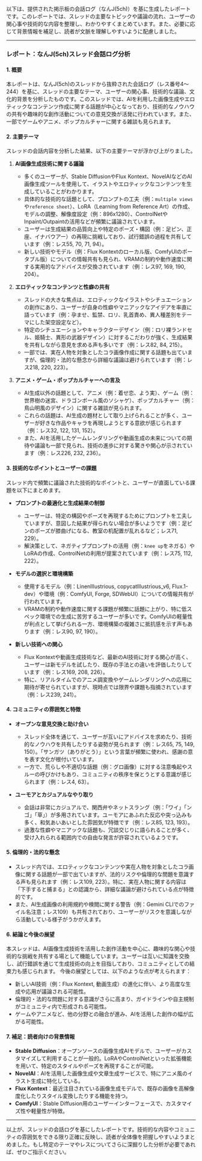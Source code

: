 以下は、提供された掲示板の会話ログ（なんJ(5ch)）を基に生成したレポートです。このレポートでは、スレッドの主要なトピックや議論の流れ、ユーザーの関心事や技術的な内容を整理し、わかりやすくまとめています。また、必要に応じて背景情報を補足し、読者が文脈を理解しやすいように配慮しました。

---

### レポート：なんJ(5ch)スレッド会話ログ分析

#### 1. 概要
本レポートは、なんJ(5ch)のスレッドから抜粋された会話ログ（レス番号4～244）を基に、スレッドの主要なテーマ、ユーザーの関心事、技術的な議論、文化的背景を分析したものです。このスレッドでは、AIを利用した画像生成やエロティックなコンテンツ作成に関する話題が中心となっており、技術的なノウハウの共有や趣味的な創作活動についての意見交換が活発に行われています。また、一部でゲームやアニメ、ポップカルチャーに関する雑談も見られます。

#### 2. 主要テーマ
スレッドの会話内容を分析した結果、以下の主要テーマが浮かび上がりました。

1. **AI画像生成技術に関する議論**
   - 多くのユーザーが、Stable DiffusionやFlux Kontext、NovelAIなどのAI画像生成ツールを使用して、イラストやエロティックなコンテンツを生成していることがわかります。
   - 具体的な技術的な話題として、プロンプトの工夫（例：`multiple views`や`reference sheet`）、LoRA（Learning from Reference Art）の作成、モデルの調整、解像度設定（例：896x1280）、ControlNetやInpaint/Outpaintの活用などが頻繁に議論されています。
   - ユーザーは生成結果の品質向上や特定のポーズ・構図（例：足ピン、正座、イナバウアー）の再現に挑戦しており、試行錯誤の過程を共有しています（例：レス55, 70, 71, 94）。
   - 新しい技術やモデル（例：Flux Kontextのローカル版、ComfyUIのポータブル版）についての情報共有も見られ、VRAMの制約や動作速度に関する実用的なアドバイスが交換されています（例：レス97, 169, 190, 204）。

2. **エロティックなコンテンツと性癖の共有**
   - スレッドの大きな焦点は、エロティックなイラストやシチュエーションの創作にあり、ユーザーが自身の性癖やマニアックなアイデアを率直に語っています（例：孕ませ、監禁、ロリ、乳首責め、異人種差別をテーマにした架空設定など）。
   - 特定のシチュエーションやキャラクターデザイン（例：ロリ裸ランドセル、姫騎士、異形の武器デザイン）に対するこだわりが強く、生成結果を共有しながら意見を求める声も多いです（例：レス82, 84, 215）。
   - 一部では、実在人物を対象としたコラ画像作成に関する話題も出ていますが、倫理的・法的な懸念から詳細な議論は避けられています（例：レス218, 220, 223）。

3. **アニメ・ゲーム・ポップカルチャーへの言及**
   - AI生成以外の話題として、アニメ（例：着せ恋、よう実）、ゲーム（例：世界樹の迷宮、ドラゴンボール風のソシャゲ）、ポップカルチャー（例：鳥山明風のデザイン）に関する雑談が見られます。
   - これらの話題は、AI生成の題材として取り上げられることが多く、ユーザーが好きな作品やキャラを再現しようとする意欲が感じられます（例：レス32, 122, 131, 152）。
   - また、AIを活用したゲームレンダリングや動画生成の未来についての期待や議論も一部で見られ、技術の進歩に対する驚きや関心が示されています（例：レス226, 232, 236）。

#### 3. 技術的なポイントとユーザーの課題
スレッド内で頻繁に議論された技術的なポイントと、ユーザーが直面している課題を以下にまとめます。

- **プロンプトの最適化と生成結果の制御**
  - ユーザーは、特定の構図やポーズを再現するためにプロンプトを工夫していますが、意図した結果が得られない場合が多いようです（例：足ピンのポーズが膝曲げになる、教室の机配置が乱れるなど；レス71, 229）。
  - 解決策として、ネガティブプロンプトの活用（例：`knee up`をネガる）やLoRAの作成、ControlNetの利用が提案されています（例：レス75, 112, 222）。

- **モデルの選択と環境構築**
  - 使用するモデル（例：LinenIllustrious, copycatIllustrious_v6, Flux.1-dev）や環境（例：ComfyUI, Forge, SDWebUI）についての情報共有が行われています。
  - VRAMの制約や動作速度に関する課題が頻繁に話題に上がり、特に低スペック環境での生成に苦労するユーザーが多いです。ComfyUIの軽量性が利点として挙げられる一方、環境構築の複雑さに抵抗感を示す声もあります（例：レス90, 97, 190）。

- **新しい技術への関心**
  - Flux Kontextや動画生成技術など、最新のAI技術に対する関心が高く、ユーザーは新モデルを試したり、既存の手法との違いを評価したりしています（例：レス169, 208, 226）。
  - 特に、リアルタイムでのアニメ調変換やゲームレンダリングへの応用に期待が寄せられていますが、現時点では限界や課題も指摘されています（例：レス239, 241）。

#### 4. コミュニティの雰囲気と特徴
- **オープンな意見交換と助け合い**
  - スレッド全体を通じて、ユーザーが互いにアドバイスを求めたり、技術的なノウハウを共有したりする姿勢が見られます（例：レス65, 75, 149, 150）。「サンガツ（ありがとう）」という言葉が頻繁に使われ、感謝の意を表す文化が根付いています。
  - 一方で、荒らしや不適切な話題（例：グロ画像）に対する注意喚起やスルーの呼びかけもあり、コミュニティの秩序を保とうとする意識が感じられます（例：レス4, 63）。

- **ユーモアとカジュアルなやり取り**
  - 会話は非常にカジュアルで、関西弁やネットスラング（例：「ワイ」「ンゴ」「草」）が多用されています。ユーモアにあふれた反応や突っ込みも多く、和気あいあいとした雰囲気が特徴です（例：レス85, 123, 193）。
  - 過激な性癖やマニアックな話題も、冗談交じりに語られることが多く、受け入れられる範囲内での自由な発言が許容されているようです。

#### 5. 倫理的・法的な懸念
- スレッド内では、エロティックなコンテンツや実在人物を対象としたコラ画像に関する話題が一部で出ていますが、法的リスクや倫理的な問題を意識する声も見られます（例：レス109, 223）。特に、実在人物に関する内容は「下手すると捕まる」との認識から、詳細な議論が避けられている点が特徴的です。
- また、AI生成画像の利用規約や検閲に関する警告（例：Gemini CLIでのファイル名注意；レス109）も共有されており、ユーザーがリスクを意識しながら活動している様子がうかがえます。

#### 6. 結論と今後の展望
本スレッドは、AI画像生成技術を活用した創作活動を中心に、趣味的な関心や技術的な挑戦を共有する場として機能しています。ユーザーは互いに知識を交換し、試行錯誤を通じて生成技術の向上を目指しており、コミュニティとしての結束力も感じられます。
今後の展望としては、以下のような点が考えられます：
- 新しいAI技術（例：Flux Kontext, 動画生成）の進化に伴い、より高度な生成や応用が議論される可能性。
- 倫理的・法的な問題に対する意識がさらに高まり、ガイドラインや自主規制がコミュニティ内で形成される可能性。
- ゲームやアニメなど、他の分野との融合が進み、AIを活用した創作の幅が広がる可能性。

#### 7. 補足：読者向けの背景情報
- **Stable Diffusion**：オープンソースの画像生成AIモデルで、ユーザーがカスタマイズして利用することが一般的。LoRAやControlNetといった拡張機能を用いて、特定のスタイルやポーズを再現することが可能。
- **NovelAI**：AIを活用した画像生成や文章生成サービスで、特にアニメ風のイラスト生成に特化している。
- **Flux Kontext**：最近注目されている画像生成モデルで、既存の画像を高解像度化したりスタイル変換したりする機能を持つ。
- **ComfyUI**：Stable Diffusion用のユーザーインターフェースで、カスタマイズ性や軽量性が特徴。

---

以上が、スレッドの会話ログを基にしたレポートです。技術的な内容やコミュニティの雰囲気をできる限り正確に反映し、読者が全体像を把握しやすいようまとめました。もし特定のテーマやレスについてさらに深掘りした分析が必要であれば、ぜひご指示ください。